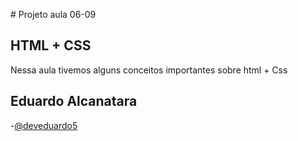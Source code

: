 []()# Projeto aula 06-09

## HTML + CSS

Nessa aula tivemos alguns conceitos importantes sobre html + Css

## Eduardo Alcanatara

-[@deveduardo5](https://www.github.com/Eduardo)